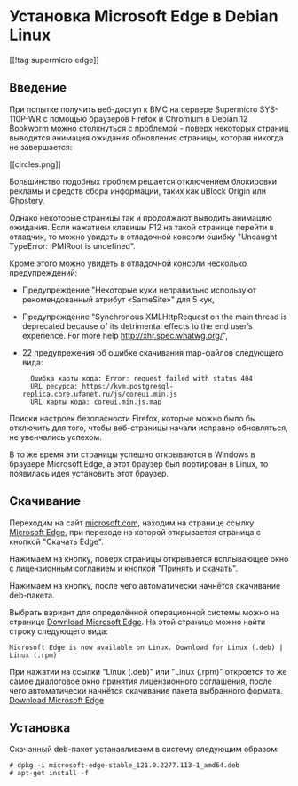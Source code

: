 Установка Microsoft Edge в Debian Linux
=======================================

[[!tag supermicro edge]]

Введение
--------

При попытке получить веб-доступ к BMC на сервере Supermicro SYS-110P-WR с помощью браузеров Firefox и Chromium в Debian 12 Bookworm можно столкнуться с проблемой - поверх некоторых страниц выводится анимация ожидания обновления страницы, которая никогда не завершается:

[[circles.png]]

Большинство подобных проблем решается отключением блокировки рекламы и средств сбора информации, таких как uBlock Origin или Ghostery.

Однако некоторые страницы так и продолжают выводить анимацию ожидания. Если нажатием клавишы F12 на такой странице перейти в отладчик, то можно увидеть в отладочной консоли ошибку "Uncaught TypeError: IPMIRoot is undefined".

Кроме этого можно увидеть в отладочной консоли несколько предупреждений:

* Предупреждение "Некоторые куки неправильно используют рекомендованный атрибут «SameSite»" для 5 кук,

* Предупреждение "Synchronous XMLHttpRequest on the main thread is deprecated because of its detrimental effects to the end user’s experience. For more help http://xhr.spec.whatwg.org/",

* 22 предупрежения об ошибке скачивания map-файлов следующего вида:

        Ошибка карты кода: Error: request failed with status 404
        URL ресурса: https://kvm.postgresql-replica.core.ufanet.ru/js/coreui.min.js
        URL карты кода: coreui.min.js.map

Поиски настроек безопасности Firefox, которые можно было бы отключить для того, чтобы веб-страницы начали исправно обновляться, не увенчались успехом.

В то же время эти страницы успешно открываются в Windows в браузере Microsoft Edge, а этот браузер был портирован в Linux, то появилась идея установить этот браузер.

Скачивание
----------

Переходим на сайт [microsoft.com](https://www.microsoft.com/ru-ru/), находим на странице ссылку [Microsoft Edge](https://www.microsoft.com/ru-ru/edge?form=MI13F3&OCID=MI13F3), при переходе на которой открывается страница с кнопкой "Скачать Edge".

Нажимаем на кнопку, поверх страницы открывается всплывающее окно с лицензионным согланием и кнопкой "Принять и скачать".

Нажимаем на кнопку, после чего автоматически начнётся скачивание deb-пакета.

Выбрать вариант для определённой операционной системы можно на странице [Download Microsoft Edge](https://www.microsoft.com/en-us/edge/download?form=MA13FJ). На этой странице можно найти строку следующего вида:

    Microsoft Edge is now available on Linux. Download for Linux (.deb) | Linux (.rpm)

При нажатии на ссылки "Linux (.deb)" или "Linux (.rpm)" откроется то же самое диалоговое окно принятия лицензионного соглашения, после чего автоматически начнётся скачивание пакета выбранного формата.
[Download Microsoft Edge](https://www.microsoft.com/en-us/edge/download?form=MA13FJ)

Установка
---------

Скачанный deb-пакет устанавливаем в систему следующим образом:

    # dpkg -i microsoft-edge-stable_121.0.2277.113-1_amd64.deb
    # apt-get install -f
